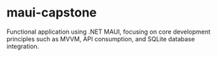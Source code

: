 # maui-capstone
 Functional application using .NET MAUI, focusing on core development principles such as MVVM, API consumption, and SQLite database integration.
